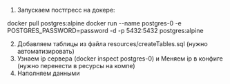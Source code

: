 1. Запускаем постгресс на докере:

docker pull postgres:alpine
docker run --name postgres-0 -e POSTGRES_PASSWORD=password -d -p 5432:5432 postgres:alpine

2. Добавляем таблицы из файла resources/createTables.sql (нужно автоматизировать)
3. Узнаем ip сервера (docker inspect postgres-0) и Меняем ip в конфиге (нужно перенести в ресурсы на компе)
4. Наполняем данными

